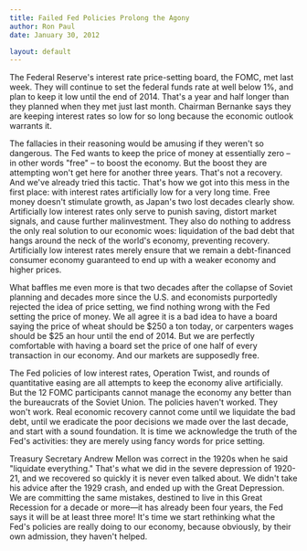 ```yaml
---
title: Failed Fed Policies Prolong the Agony
author: Ron Paul
date: January 30, 2012

layout: default
---
```


The Federal Reserve's interest rate price-setting board, the FOMC, met
last week.  They will continue to set the federal funds rate at well
below 1%, and plan to keep it low until the end of 2014.  That's a year
and half longer than they planned when they met just last month. 
Chairman Bernanke says they are keeping interest rates so low for so
long because the economic outlook warrants it.

The fallacies in their reasoning would be amusing if they weren't so
dangerous.  The Fed wants to keep the price of money at essentially zero
– in other words "free" – to boost the economy.  But the boost they are
attempting won't get here for another three years.  That's not a
recovery.  And we've already tried this tactic.  That's how we got into
this mess in the first place: with interest rates artificially low for a
very long time.  Free money doesn't stimulate growth, as Japan's two
lost decades clearly show.  Artificially low interest rates only serve
to punish saving, distort market signals, and cause further
malinvestment.  They also do nothing to address the only real solution
to our economic woes: liquidation of the bad debt that hangs around the
neck of the world's economy, preventing recovery.  Artificially low
interest rates merely ensure that we remain a debt-financed consumer
economy guaranteed to end up with a weaker economy and higher prices.

What baffles me even more is that two decades after the collapse of
Soviet planning and decades more since the U.S. and economists
purportedly rejected the idea of price setting, we find nothing wrong
with the Fed setting the price of money.  We all agree it is a bad idea
to have a board saying the price of wheat should be \$250 a ton today,
or carpenters wages should be \$25 an hour until the end of 2014.  But
we are perfectly comfortable with having a board set the price of one
half of every transaction in our economy.  And our markets are
supposedly free.

The Fed policies of low interest rates, Operation Twist, and rounds of
quantitative easing are all attempts to keep the economy alive
artificially. But the 12 FOMC participants cannot manage the economy any
better than the bureaucrats of the Soviet Union.  The policies haven't
worked. They won't work. Real economic recovery cannot come until we
liquidate the bad debt, until we eradicate the poor decisions we made
over the last decade, and start with a sound foundation. It is time we
acknowledge the truth of the Fed's activities: they are merely using
fancy words for price setting.

Treasury Secretary Andrew Mellon was correct in the 1920s when he said
"liquidate everything."  That's what we did in the severe depression of
1920-21, and we recovered so quickly it is never even talked about.  We
didn't take his advice after the 1929 crash, and ended up with the Great
Depression.  We are committing the same mistakes, destined to live in
this Great Recession for a decade or more—it has already been four
years, the Fed says it will be at least three more!  It's time we start
rethinking what the Fed's policies are really doing to our economy,
because obviously, by their own admission, they haven't helped.
